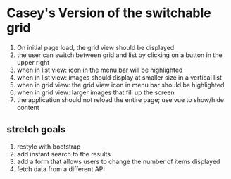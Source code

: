 # Casey's Version of the switchable grid 

1. On initial page load, the grid view should be displayed
2. the user can switch between grid and list by clicking on a button in the upper right
3. when in list view: icon in the menu bar will be highlighted
4. when in list view: images should display at smaller size in a vertical list
5. when in grid view: the grid view icon in menu bar should be highlighted
6. when in grid view: larger images that fill up the screen
7. the application should not reload the entire page; use vue to show/hide content

## stretch goals

1. restyle with bootstrap
2. add instant search to the results
3. add a form that allows users to change the number of items displayed
4. fetch data from a different API